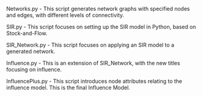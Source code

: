 Networks.py - This script generates network graphs with specified nodes and edges, with different levels of connectivity.

SIR.py - This script focuses on setting up the SIR model in Python, based on Stock-and-Flow.

SIR_Network.py - This script focuses on applying an SIR model to a generated network.

Influence.py - This is an extension of SIR_Network, with the new titles focusing on influence.

InfluencePlus.py - This script introduces node attributes relating to the influence model. This is the final Influence Model.
